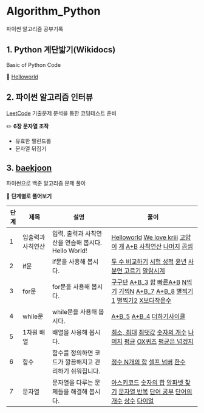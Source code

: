 # Algorithm_Python
파이썬 알고리즘 공부기록


## 1. Python 계단밟기(Wikidocs)

Basic of Python Code

📂 [Helloworld](https://github.com/SoyeonHH/Algorithm_Python/tree/main/Helloworld)




## 2. 파이썬 알고리즘 인터뷰

[LeetCode](https://github.com/SoyeonHH/Algorithm_Python/tree/main/LeetCode) 기출문제 분석을 통한 코딩테스트 준비

✏️ **6장 문자열 조작**

  * 유효한 팰린드롬
  * 문자열 뒤집기



## 3. [baekjoon](https://www.acmicpc.net/user/sodus1102)

파이썬으로 백준 알고리즘 문제 풀이

📎 **단계별로 풀어보기**

단계|제목|설명|풀이
---|---|---|---
1|입출력과 사칙연산|입력, 출력과 사칙연산을 연습해 봅시다. Hello World!|[Helloworld](https://github.com/SoyeonHH/Algorithm_Python/blob/main/baekjoon/2557.py)  [We love kriii](https://github.com/SoyeonHH/Algorithm_Python/blob/main/baekjoon/10718.py)  [고양이](https://github.com/SoyeonHH/Algorithm_Python/blob/main/baekjoon/10171.py)  [개](https://github.com/SoyeonHH/Algorithm_Python/blob/main/baekjoon/10172.py)  [A+B](https://github.com/SoyeonHH/Algorithm_Python/blob/main/baekjoon/1000.py)  [사칙연산](https://github.com/SoyeonHH/Algorithm_Python/blob/main/baekjoon/10869.py)  [나머지](https://github.com/SoyeonHH/Algorithm_Python/blob/main/baekjoon/10430.py)  [곱셈](https://github.com/SoyeonHH/Algorithm_Python/blob/main/baekjoon/2588.py)
2|if문|if문을 사용해 봅시다.|[두 수 비교하기](https://github.com/SoyeonHH/Algorithm_Python/blob/main/baekjoon/1330.py) [시험 성적](https://github.com/SoyeonHH/Algorithm_Python/blob/main/baekjoon/9498.py) [윤년](https://github.com/SoyeonHH/Algorithm_Python/blob/main/baekjoon/2753.py) [사분면 고르기](https://github.com/SoyeonHH/Algorithm_Python/blob/main/baekjoon/14681.py) [알람시계](https://github.com/SoyeonHH/Algorithm_Python/blob/main/baekjoon/2884.py)
3|for문|for문을 사용해 봅시다.|[구구단](https://github.com/SoyeonHH/Algorithm_Python/blob/main/baekjoon/2739.py) [A+B_3](https://github.com/SoyeonHH/Algorithm_Python/blob/main/baekjoon/10950.py) [합](https://github.com/SoyeonHH/Algorithm_Python/blob/main/baekjoon/8389.py) [빠른A+B](https://github.com/SoyeonHH/Algorithm_Python/blob/main/baekjoon/15552.py) [N찍기](https://github.com/SoyeonHH/Algorithm_Python/blob/main/baekjoon/2741.py) [기찍N](https://github.com/SoyeonHH/Algorithm_Python/blob/main/baekjoon/2742.py) [A+B_7](https://github.com/SoyeonHH/Algorithm_Python/blob/main/baekjoon/11021.py) [A+B_8](https://github.com/SoyeonHH/Algorithm_Python/blob/main/baekjoon/11022.py) [별찍기1](https://github.com/SoyeonHH/Algorithm_Python/blob/main/baekjoon/2438.py) [별찍기2](https://github.com/SoyeonHH/Algorithm_Python/blob/main/baekjoon/2439.py) [X보다작은수](https://github.com/SoyeonHH/Algorithm_Python/blob/main/baekjoon/10871.py)
4|while문|while문을 사용해 봅시다.|[A+B_5](https://github.com/SoyeonHH/Algorithm_Python/blob/main/baekjoon/10952.py) [A+B_4](https://github.com/SoyeonHH/Algorithm_Python/blob/main/baekjoon/10951.py) [더하기사이클](https://github.com/SoyeonHH/Algorithm_Python/blob/main/baekjoon/1110.py)
5|1차원 배열|배열을 사용해 봅시다.|[최소, 최대](https://github.com/SoyeonHH/Algorithm_Python/blob/main/baekjoon/10818.py) [최댓값](https://github.com/SoyeonHH/Algorithm_Python/blob/main/baekjoon/2562.py) [숫자의 개수](https://github.com/SoyeonHH/Algorithm_Python/blob/main/baekjoon/2577.py) [나머지](https://github.com/SoyeonHH/Algorithm_Python/blob/main/baekjoon/3052.py) [평균](https://github.com/SoyeonHH/Algorithm_Python/blob/main/baekjoon/1546.py) [OX퀴즈](https://github.com/SoyeonHH/Algorithm_Python/blob/main/baekjoon/8958.py) [평균은 넘겠지](https://github.com/SoyeonHH/Algorithm_Python/blob/main/baekjoon/4344.py)
6|함수|함수를 정의하면 코드가 깔끔해지고 관리하기 쉬워집니다.|[정수 N개의 합](https://github.com/SoyeonHH/Algorithm_Python/blob/main/baekjoon/15596.py) [셀프 넘버](https://github.com/SoyeonHH/Algorithm_Python/blob/main/baekjoon/4673.py) [한수](https://github.com/SoyeonHH/Algorithm_Python/blob/main/baekjoon/1065.py)
7|문자열|문자열을 다루는 문제들을 해결해 봅시다.|[아스키코드](https://github.com/SoyeonHH/Algorithm_Python/blob/main/baekjoon/11654.py) [숫자의 합](https://github.com/SoyeonHH/Algorithm_Python/blob/main/baekjoon/11720.py) [알파벳 찾기](https://github.com/SoyeonHH/Algorithm_Python/blob/main/baekjoon/10809.py) [문자열 반복](https://github.com/SoyeonHH/Algorithm_Python/blob/main/baekjoon/2675.py) [단어 공부](https://github.com/SoyeonHH/Algorithm_Python/blob/main/baekjoon/1157.py) [단어의 개수](https://github.com/SoyeonHH/Algorithm_Python/blob/main/baekjoon/1152.py) [상수](https://github.com/SoyeonHH/Algorithm_Python/blob/main/baekjoon/2908.py) [다이얼](https://github.com/SoyeonHH/Algorithm_Python/blob/main/baekjoon/5622.py)
